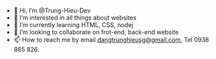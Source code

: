 - 👋 Hi, I’m @Trung-Hieu-Dev
- 👀 I’m interested in all things about websites
- 🌱 I’m currently learning HTML, CSS, nodej
- 💞️ I’m looking to collaborate on frot-end, back-end website
- 📫 How to reach me by email dangtrunghieusg@gmail.com, Tel 0938 865 826.

<!---
Trung-Hieu-Dev/Trung-Hieu-Dev is a ✨ special ✨ repository because its `README.md` (this file) appears on your GitHub profile.
You can click the Preview link to take a look at your changes.
--->

